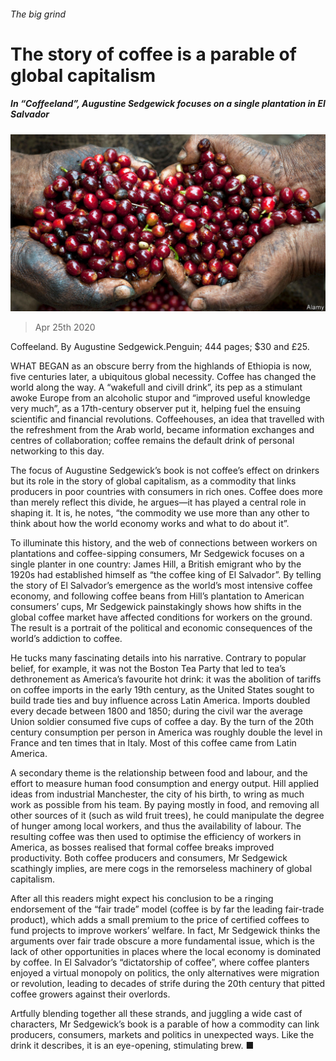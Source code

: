 ###### The big grind

# The story of coffee is a parable of global capitalism 

##### In “Coffeeland”, Augustine Sedgewick focuses on a single plantation in El Salvador 

![image](images/20200425_BKP005.jpg) 

> Apr 25th 2020 

Coffeeland. By Augustine Sedgewick.Penguin; 444 pages; $30 and £25.

WHAT BEGAN as an obscure berry from the highlands of Ethiopia is now, five centuries later, a ubiquitous global necessity. Coffee has changed the world along the way. A “wakefull and civill drink”, its pep as a stimulant awoke Europe from an alcoholic stupor and “improved useful knowledge very much”, as a 17th-century observer put it, helping fuel the ensuing scientific and financial revolutions. Coffeehouses, an idea that travelled with the refreshment from the Arab world, became information exchanges and centres of collaboration; coffee remains the default drink of personal networking to this day.


The focus of Augustine Sedgewick’s book is not coffee’s effect on drinkers but its role in the story of global capitalism, as a commodity that links producers in poor countries with consumers in rich ones. Coffee does more than merely reflect this divide, he argues—it has played a central role in shaping it. It is, he notes, “the commodity we use more than any other to think about how the world economy works and what to do about it”.

To illuminate this history, and the web of connections between workers on plantations and coffee-sipping consumers, Mr Sedgewick focuses on a single planter in one country: James Hill, a British emigrant who by the 1920s had established himself as “the coffee king of El Salvador”. By telling the story of El Salvador’s emergence as the world’s most intensive coffee economy, and following coffee beans from Hill’s plantation to American consumers’ cups, Mr Sedgewick painstakingly shows how shifts in the global coffee market have affected conditions for workers on the ground. The result is a portrait of the political and economic consequences of the world’s addiction to coffee.

He tucks many fascinating details into his narrative. Contrary to popular belief, for example, it was not the Boston Tea Party that led to tea’s dethronement as America’s favourite hot drink: it was the abolition of tariffs on coffee imports in the early 19th century, as the United States sought to build trade ties and buy influence across Latin America. Imports doubled every decade between 1800 and 1850; during the civil war the average Union soldier consumed five cups of coffee a day. By the turn of the 20th century consumption per person in America was roughly double the level in France and ten times that in Italy. Most of this coffee came from Latin America.

A secondary theme is the relationship between food and labour, and the effort to measure human food consumption and energy output. Hill applied ideas from industrial Manchester, the city of his birth, to wring as much work as possible from his team. By paying mostly in food, and removing all other sources of it (such as wild fruit trees), he could manipulate the degree of hunger among local workers, and thus the availability of labour. The resulting coffee was then used to optimise the efficiency of workers in America, as bosses realised that formal coffee breaks improved productivity. Both coffee producers and consumers, Mr Sedgewick scathingly implies, are mere cogs in the remorseless machinery of global capitalism.

After all this readers might expect his conclusion to be a ringing endorsement of the “fair trade” model (coffee is by far the leading fair-trade product), which adds a small premium to the price of certified coffees to fund projects to improve workers’ welfare. In fact, Mr Sedgewick thinks the arguments over fair trade obscure a more fundamental issue, which is the lack of other opportunities in places where the local economy is dominated by coffee. In El Salvador’s “dictatorship of coffee”, where coffee planters enjoyed a virtual monopoly on politics, the only alternatives were migration or revolution, leading to decades of strife during the 20th century that pitted coffee growers against their overlords.

Artfully blending together all these strands, and juggling a wide cast of characters, Mr Sedgewick’s book is a parable of how a commodity can link producers, consumers, markets and politics in unexpected ways. Like the drink it describes, it is an eye-opening, stimulating brew. ■

